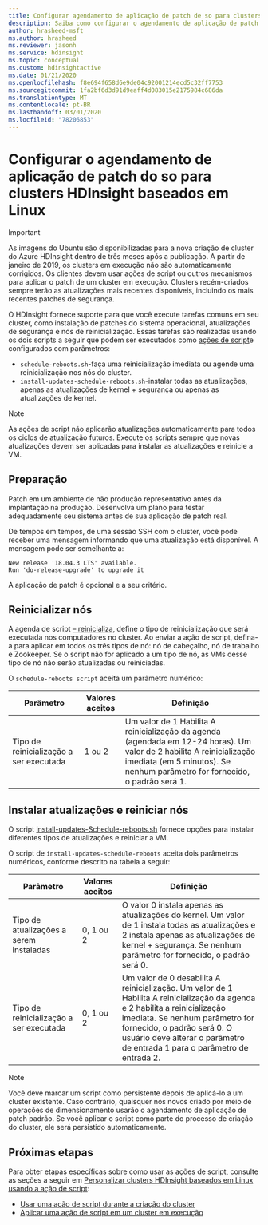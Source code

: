 ```yaml
---
title: Configurar agendamento de aplicação de patch de so para clusters do Azure HDInsight
description: Saiba como configurar o agendamento de aplicação de patch no SO para clusters HDInsight baseados em Linux.
author: hrasheed-msft
ms.author: hrasheed
ms.reviewer: jasonh
ms.service: hdinsight
ms.topic: conceptual
ms.custom: hdinsightactive
ms.date: 01/21/2020
ms.openlocfilehash: f8e694f658d6e9de04c92001214ecd5c32ff7753
ms.sourcegitcommit: 1fa2bf6d3d91d9eaff4d083015e2175984c686da
ms.translationtype: MT
ms.contentlocale: pt-BR
ms.lasthandoff: 03/01/2020
ms.locfileid: "78206853"
---
```

# <a name="configure-the-os-patching-schedule-for-linux-based-hdinsight-clusters"></a>Configurar o agendamento de aplicação de patch do so para clusters HDInsight baseados em Linux

> [!IMPORTANT]
> As imagens do Ubuntu são disponibilizadas para a nova criação de cluster do Azure HDInsight dentro de três meses após a publicação. A partir de janeiro de 2019, os clusters em execução não são automaticamente corrigidos. Os clientes devem usar ações de script ou outros mecanismos para aplicar o patch de um cluster em execução. Clusters recém-criados sempre terão as atualizações mais recentes disponíveis, incluindo os mais recentes patches de segurança.

O HDInsight fornece suporte para que você execute tarefas comuns em seu cluster, como instalação de patches do sistema operacional, atualizações de segurança e nós de reinicialização. Essas tarefas são realizadas usando os dois scripts a seguir que podem ser executados como [ações de script](hdinsight-hadoop-customize-cluster-linux.md)e configurados com parâmetros:

- `schedule-reboots.sh`-faça uma reinicialização imediata ou agende uma reinicialização nos nós do cluster.
- `install-updates-schedule-reboots.sh`-instalar todas as atualizações, apenas as atualizações de kernel + segurança ou apenas as atualizações de kernel.

> [!NOTE]  
> As ações de script não aplicarão atualizações automaticamente para todos os ciclos de atualização futuros. Execute os scripts sempre que novas atualizações devem ser aplicadas para instalar as atualizações e reinicie a VM.

## <a name="preparation"></a>Preparação

Patch em um ambiente de não produção representativo antes da implantação na produção. Desenvolva um plano para testar adequadamente seu sistema antes de sua aplicação de patch real.

De tempos em tempos, de uma sessão SSH com o cluster, você pode receber uma mensagem informando que uma atualização está disponível. A mensagem pode ser semelhante a:

```
New release '18.04.3 LTS' available.
Run 'do-release-upgrade' to upgrade it
```

A aplicação de patch é opcional e a seu critério.

## <a name="restart-nodes"></a>Reinicializar nós
  
A agenda de script [– reinicializa](https://hdiconfigactions.blob.core.windows.net/linuxospatchingrebootconfigv02/schedule-reboots.sh), define o tipo de reinicialização que será executada nos computadores no cluster. Ao enviar a ação de script, defina-a para aplicar em todos os três tipos de nó: nó de cabeçalho, nó de trabalho e Zookeeper. Se o script não for aplicado a um tipo de nó, as VMs desse tipo de nó não serão atualizadas ou reiniciadas.

O `schedule-reboots script` aceita um parâmetro numérico:

| Parâmetro | Valores aceitos | Definição |
| --- | --- | --- |
| Tipo de reinicialização a ser executada | 1 ou 2 | Um valor de 1 Habilita A reinicialização da agenda (agendada em 12-24 horas). Um valor de 2 habilita A reinicialização imediata (em 5 minutos). Se nenhum parâmetro for fornecido, o padrão será 1. |  

## <a name="install-updates-and-restart-nodes"></a>Instalar atualizações e reiniciar nós

O script [install-updates-Schedule-reboots.sh](https://hdiconfigactions.blob.core.windows.net/linuxospatchingrebootconfigv02/install-updates-schedule-reboots.sh) fornece opções para instalar diferentes tipos de atualizações e reiniciar a VM.

O script de `install-updates-schedule-reboots` aceita dois parâmetros numéricos, conforme descrito na tabela a seguir:

| Parâmetro | Valores aceitos | Definição |
| --- | --- | --- |
| Tipo de atualizações a serem instaladas | 0, 1 ou 2 | O valor 0 instala apenas as atualizações do kernel. Um valor de 1 instala todas as atualizações e 2 instala apenas as atualizações de kernel + segurança. Se nenhum parâmetro for fornecido, o padrão será 0. |
| Tipo de reinicialização a ser executada | 0, 1 ou 2 | Um valor de 0 desabilita A reinicialização. Um valor de 1 Habilita A reinicialização da agenda e 2 habilita a reinicialização imediata. Se nenhum parâmetro for fornecido, o padrão será 0. O usuário deve alterar o parâmetro de entrada 1 para o parâmetro de entrada 2. |

> [!NOTE]
> Você deve marcar um script como persistente depois de aplicá-lo a um cluster existente. Caso contrário, quaisquer nós novos criado por meio de operações de dimensionamento usarão o agendamento de aplicação de patch padrão. Se você aplicar o script como parte do processo de criação do cluster, ele será persistido automaticamente.

## <a name="next-steps"></a>Próximas etapas

Para obter etapas específicas sobre como usar as ações de script, consulte as seções a seguir em [Personalizar clusters HDInsight baseados em Linux usando a ação de script](hdinsight-hadoop-customize-cluster-linux.md):

- [Usar uma ação de script durante a criação do cluster](hdinsight-hadoop-customize-cluster-linux.md#script-action-during-cluster-creation)
- [Aplicar uma ação de script em um cluster em execução](hdinsight-hadoop-customize-cluster-linux.md#script-action-to-a-running-cluster)
